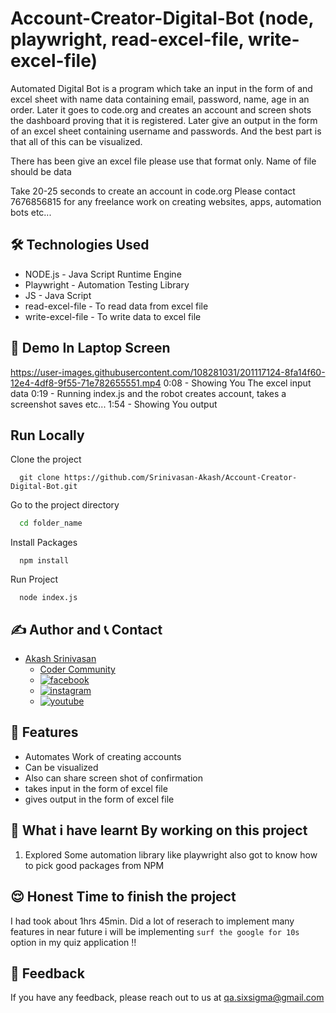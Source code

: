 # Account-Creator-Digital-Bot (node, playwright, read-excel-file, write-excel-file)
Automated Digital Bot is a program which take an input in the form of and excel sheet with name data containing email, password, name, age in an order. Later it goes to code.org and creates an account and screen shots the dashboard proving that it is registered. Later give an output in the form of an excel sheet containing username and passwords. And the best part is that all of this can be visualized.

There has been give an excel file please use that format only.
Name of file should be data

Take 20-25 seconds to create an account in code.org
Please contact 7676856815 for any freelance work on creating websites, apps, automation bots etc...

## 🛠 Technologies Used
  - NODE.js - Java Script Runtime Engine
  - Playwright - Automation Testing Library
  - JS - Java Script
  - read-excel-file - To read data from excel file
  - write-excel-file - To write data to excel file

## 🚩 Demo In Laptop Screen

https://user-images.githubusercontent.com/108281031/201117124-8fa14f60-12e4-4df8-9f55-71e782655551.mp4
0:08 - Showing You The excel input data
0:19 - Running index.js and the robot creates account, takes a screenshot saves etc...
1:54 - Showing You output

## Run Locally

Clone the project

```git
  git clone https://github.com/Srinivasan-Akash/Account-Creator-Digital-Bot.git
```

Go to the project directory

```bash
  cd folder_name
```

Install Packages

```npm
  npm install
```

Run Project

```npm
  node index.js
```
## ✍️ Author and 📞 Contact
- [Akash Srinivasan](https://www.github.com/octokatherine)
    - [Coder Community](https://web.codercommunity.io/user/62d568cb998d86c8883a2766?tab=posts)
    - [![facebook](https://img.shields.io/badge/Facebook-0A66C2?style=for-the-badge&logo=facebook&logoColor=white)](https://www.facebook.com/profile.php?id=100083429257499)
    - [![instagram](https://img.shields.io/badge/Instagram-0A66C2?style=for-the-badge&logo=instagram&logoColor=white)](https://www.instagram.com/akash_prashanthi/)
    - [![youtube](https://img.shields.io/badge/YouTube-ff0000?style=for-the-badge&logo=youtube&logoColor=white)](https://www.youtube.com/channel/UCAv1QdzDgV6MjA60CRtfkIg)

## 📝 Features

- Automates Work of creating accounts
- Can be visualized
- Also can share screen shot of confirmation
- takes input in the form of excel file
- gives output in the form of excel file


## 🤔 What i have learnt By working on this project
1. Explored Some automation library like playwright also got to know how to pick good packages from NPM


## 😌 Honest Time to finish the project

I had took about 1hrs 45min. Did a lot of reserach to implement many features in near future i will be implementing `surf the google for 10s` option in my quiz application !!

## 👀 Feedback
If you have any feedback, please reach out to us at qa.sixsigma@gmail.com
